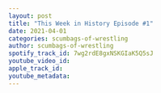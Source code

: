 ```yaml
---
layout: post
title: "This Week in History Episode #1"
date: 2021-04-01
categories: scumbags-of-wrestling
author: scumbags-of-wrestling
spotify_track_id: 7wg2rdE8gxNSKGIaK5Q5sJ
youtube_video_id: 
apple_track_id: 
youtube_metadata: 
---
```

